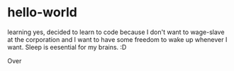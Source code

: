 # hello-world
learning
yes, decided to learn to code because I don't want to wage-slave at the corporation and I want to have some freedom to wake up whenever I want. Sleep is eesential for my brains. :D

Over
